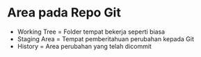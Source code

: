 # Area pada Repo Git
- Working Tree = Folder tempat bekerja seperti biasa
- Staging Area = Tempat pemberitahuan perubahan kepada Git
- History = Area perubahan yang telah dicommit 